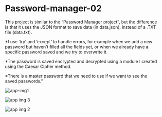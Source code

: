 # Password-manager-02
This project is similar to the “Password Manager project”, but the difference is that it uses the JSON format to save data (in data.json), instead of a .TXT file (data.txt).

*I use ‘try’ and ‘except’ to handle errors, for example when we add a new password but haven’t filled all the fields yet, or when we already have a specific password saved and we try to overwrite it.

*The password is saved encrypted and decrypted using a module I created using the Caesar Cipher method.

*There is a master password that we need to use if we want to see the saved passwords."



![app-img1](https://github.com/bardack134/Password-manager-02/assets/142977989/18d4ab56-201d-4186-8c40-f53c1039c2dc)

![app img 3](https://github.com/bardack134/Password-manager-02/assets/142977989/3505d1a8-3cf4-48d4-9280-f34c10599d62)

![app img 2](https://github.com/bardack134/Password-manager-02/assets/142977989/23611e2b-26c2-4d9e-81d4-2eb6fe58f7e9)
